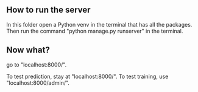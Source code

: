 ## How to run the server

In this folder open a Python venv in the terminal that has all the packages.
Then run the command "python manage.py runserver" in the terminal.

## Now what?
go to "localhost:8000/".

To test prediction, stay at "localhost:8000/".
To test training, use "localhost:8000/admin/".